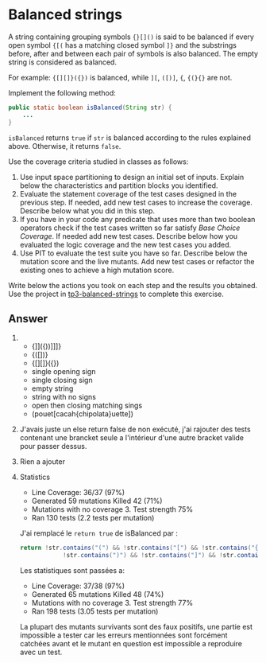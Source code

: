 # Balanced strings

A string containing grouping symbols `{}[]()` is said to be balanced if every open symbol `{[(` has a matching closed symbol `]}` and the substrings before, after and between each pair of symbols is also balanced. The empty string is considered as balanced.

For example: `{[][]}({})` is balanced, while `][`, `([)]`, `{`, `{(}{}` are not.

Implement the following method:

```java
public static boolean isBalanced(String str) {
    ...
}
```

`isBalanced` returns `true` if `str` is balanced according to the rules explained above. Otherwise, it returns `false`.

Use the coverage criteria studied in classes as follows:

1. Use input space partitioning to design an initial set of inputs. Explain below the characteristics and partition blocks you identified.
2. Evaluate the statement coverage of the test cases designed in the previous step. If needed, add new test cases to increase the coverage. Describe below what you did in this step.
3. If you have in your code any predicate that uses more than two boolean operators check if the test cases written so far satisfy *Base Choice Coverage*. If needed add new test cases. Describe below how you evaluated the logic coverage and the new test cases you added.
4. Use PIT to evaluate the test suite you have so far. Describe below the mutation score and the live mutants. Add new test cases or refactor the existing ones to achieve a high mutation score.

Write below the actions you took on each step and the results you obtained.
Use the project in [tp3-balanced-strings](../code/tp3-balanced-strings) to complete this exercise.

## Answer

1.
    - {]]({))]]]}
    - {([])}
    - {[][]}({})
    - single opening sign
    - single closing sign
    - empty string
    - string with no signs
    - open then closing matching sings
    - (pouet[cacah{chipolata}uette])

2. 
    J'avais juste un else return false de non exécuté, j'ai rajouter des tests contenant une brancket seule a l'intérieur d'une autre bracket valide pour passer dessus.

3. Rien a ajouter

4. 
    Statistics
    - Line Coverage: 36/37 (97%)
    - Generated 59 mutations Killed 42 (71%)
    - Mutations with no coverage 3. Test strength 75%
    - Ran 130 tests (2.2 tests per mutation)

    J'ai remplacé le `return true` de isBalanced par :
    ```java
    return !str.contains("(") && !str.contains("[") && !str.contains("{") &&
                !str.contains(")") && !str.contains("]") && !str.contains("}");
    ```
    Les statistiques sont passées a:
    - Line Coverage: 37/38 (97%)
    - Generated 65 mutations Killed 48 (74%)
    - Mutations with no coverage 3. Test strength 77%
    - Ran 198 tests (3.05 tests per mutation)

    La plupart des mutants survivants sont des faux positifs, une partie est impossible a tester car les erreurs mentionnées sont forcément catchées avant et le mutant en question est impossible a reproduire avec un test.